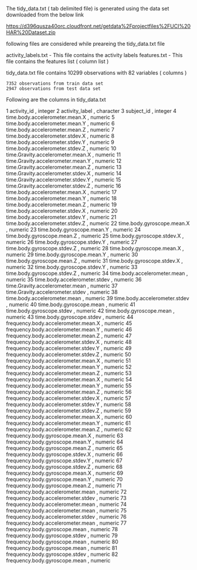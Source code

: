 The tidy_data.txt ( tab delimited file) is generated using the data set downloaded from the below link

https://d396qusza40orc.cloudfront.net/getdata%2Fprojectfiles%2FUCI%20HAR%20Dataset.zip 

following files are considered while preareing the tidy_data.txt file

activity_labels.txt - This file contains the activity labels
features.txt - This file contains the features list ( column list )

tidy_data.txt file contains 10299 observations with 82 variables ( columns )

	7352 observations from train data set
	2947 observations from test data set

Following are the columns in tidy_data.txt

1 activity_id , integer
2 activity_label , character
3 subject_id , integer
4 time.body.accelerometer.mean.X , numeric
5 time.body.accelerometer.mean.Y , numeric
6 time.body.accelerometer.mean.Z , numeric
7 time.body.accelerometer.stdev.X , numeric
8 time.body.accelerometer.stdev.Y , numeric
9 time.body.accelerometer.stdev.Z , numeric
10 time.Gravity.accelerometer.mean.X , numeric
11 time.Gravity.accelerometer.mean.Y , numeric
12 time.Gravity.accelerometer.mean.Z , numeric
13 time.Gravity.accelerometer.stdev.X , numeric
14 time.Gravity.accelerometer.stdev.Y , numeric
15 time.Gravity.accelerometer.stdev.Z , numeric
16 time.body.accelerometer.mean.X , numeric
17 time.body.accelerometer.mean.Y , numeric
18 time.body.accelerometer.mean.Z , numeric
19 time.body.accelerometer.stdev.X , numeric
20 time.body.accelerometer.stdev.Y , numeric
21 time.body.accelerometer.stdev.Z , numeric
22 time.body.gyroscope.mean.X , numeric
23 time.body.gyroscope.mean.Y , numeric
24 time.body.gyroscope.mean.Z , numeric
25 time.body.gyroscope.stdev.X , numeric
26 time.body.gyroscope.stdev.Y , numeric
27 time.body.gyroscope.stdev.Z , numeric
28 time.body.gyroscope.mean.X , numeric
29 time.body.gyroscope.mean.Y , numeric
30 time.body.gyroscope.mean.Z , numeric
31 time.body.gyroscope.stdev.X , numeric
32 time.body.gyroscope.stdev.Y , numeric
33 time.body.gyroscope.stdev.Z , numeric
34 time.body.accelerometer.mean , numeric
35 time.body.accelerometer.stdev , numeric
36 time.Gravity.accelerometer.mean , numeric
37 time.Gravity.accelerometer.stdev , numeric
38 time.body.accelerometer.mean , numeric
39 time.body.accelerometer.stdev , numeric
40 time.body.gyroscope.mean , numeric
41 time.body.gyroscope.stdev , numeric
42 time.body.gyroscope.mean , numeric
43 time.body.gyroscope.stdev , numeric
44 frequency.body.accelerometer.mean.X , numeric
45 frequency.body.accelerometer.mean.Y , numeric
46 frequency.body.accelerometer.mean.Z , numeric
47 frequency.body.accelerometer.stdev.X , numeric
48 frequency.body.accelerometer.stdev.Y , numeric
49 frequency.body.accelerometer.stdev.Z , numeric
50 frequency.body.accelerometer.mean.X , numeric
51 frequency.body.accelerometer.mean.Y , numeric
52 frequency.body.accelerometer.mean.Z , numeric
53 frequency.body.accelerometer.mean.X , numeric
54 frequency.body.accelerometer.mean.Y , numeric
55 frequency.body.accelerometer.mean.Z , numeric
56 frequency.body.accelerometer.stdev.X , numeric
57 frequency.body.accelerometer.stdev.Y , numeric
58 frequency.body.accelerometer.stdev.Z , numeric
59 frequency.body.accelerometer.mean.X , numeric
60 frequency.body.accelerometer.mean.Y , numeric
61 frequency.body.accelerometer.mean.Z , numeric
62 frequency.body.gyroscope.mean.X , numeric
63 frequency.body.gyroscope.mean.Y , numeric
64 frequency.body.gyroscope.mean.Z , numeric
65 frequency.body.gyroscope.stdev.X , numeric
66 frequency.body.gyroscope.stdev.Y , numeric
67 frequency.body.gyroscope.stdev.Z , numeric
68 frequency.body.gyroscope.mean.X , numeric
69 frequency.body.gyroscope.mean.Y , numeric
70 frequency.body.gyroscope.mean.Z , numeric
71 frequency.body.accelerometer.mean , numeric
72 frequency.body.accelerometer.stdev , numeric
73 frequency.body.accelerometer.mean , numeric
74 frequency.body.accelerometer.mean , numeric
75 frequency.body.accelerometer.stdev , numeric
76 frequency.body.accelerometer.mean , numeric
77 frequency.body.gyroscope.mean , numeric
78 frequency.body.gyroscope.stdev , numeric
79 frequency.body.gyroscope.mean , numeric
80 frequency.body.gyroscope.mean , numeric
81 frequency.body.gyroscope.stdev , numeric
82 frequency.body.gyroscope.mean , numeric

